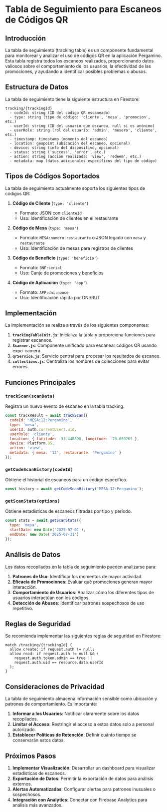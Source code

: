 # Tabla de Seguimiento para Escaneos de Códigos QR

## Introducción

La tabla de seguimiento (tracking table) es un componente fundamental para monitorear y analizar el uso de códigos QR en la aplicación Pergamino. Esta tabla registra todos los escaneos realizados, proporcionando datos valiosos sobre el comportamiento de los usuarios, la efectividad de las promociones, y ayudando a identificar posibles problemas o abusos.

## Estructura de Datos

La tabla de seguimiento tiene la siguiente estructura en Firestore:

```
tracking/{trackingId}
  - codeId: string (ID del código QR escaneado)
  - type: string (tipo de código: 'cliente', 'mesa', 'promocion', etc.)
  - userId: string (ID del usuario que escanea, null si es anónimo)
  - userRole: string (rol del usuario: 'admin', 'mesero', 'cliente', etc.)
  - timestamp: timestamp (momento del escaneo)
  - location: geopoint (ubicación del escaneo, opcional)
  - device: string (info del dispositivo, opcional)
  - status: string ('success', 'error', etc.)
  - action: string (acción realizada: 'view', 'redeem', etc.)
  - metadata: map (datos adicionales específicos del tipo de código)
```

## Tipos de Códigos Soportados

La tabla de seguimiento actualmente soporta los siguientes tipos de códigos QR:

1. **Código de Cliente** (`type: 'cliente'`)
   - Formato: JSON con `clienteId`
   - Uso: Identificación de clientes en el restaurante

2. **Código de Mesa** (`type: 'mesa'`)
   - Formato: `MESA:numero:restaurante` o JSON legado con `mesa` y `restaurante`
   - Uso: Identificación de mesas para registros de clientes

3. **Código de Beneficio** (`type: 'beneficio'`)
   - Formato: `BNF:serial`
   - Uso: Canje de promociones y beneficios

4. **Código de Aplicación** (`type: 'app'`)
   - Formato: `APP:dni:nonce`
   - Uso: Identificación rápida por DNI/RUT

## Implementación

La implementación se realiza a través de los siguientes componentes:

1. **`trackingTableInit.js`**: Inicializa la tabla y proporciona funciones para registrar escaneos.
2. **`Scanner.js`**: Componente unificado para escanear códigos QR usando expo-camera.
3. **`qrService.js`**: Servicio central para procesar los resultados de escaneo.
4. **`collections.js`**: Centraliza los nombres de colecciones para evitar errores.

## Funciones Principales

### `trackScan(scanData)`

Registra un nuevo evento de escaneo en la tabla tracking.

```javascript
const trackResult = await trackScan({
  codeId: 'MESA:12:Pergamino',
  type: 'mesa',
  userId: auth.currentUser?.uid,
  userRole: 'cliente',
  location: { latitude: -33.448890, longitude: -70.669265 },
  device: Platform.OS,
  action: 'view',
  metadata: { mesa: '12', restaurante: 'Pergamino' }
});
```

### `getCodeScanHistory(codeId)`

Obtiene el historial de escaneos para un código específico.

```javascript
const history = await getCodeScanHistory('MESA:12:Pergamino');
```

### `getScanStats(options)`

Obtiene estadísticas de escaneos filtradas por tipo y período.

```javascript
const stats = await getScanStats({
  type: 'mesa',
  startDate: new Date('2025-07-01'),
  endDate: new Date('2025-07-31')
});
```

## Análisis de Datos

Los datos recopilados en la tabla de seguimiento pueden analizarse para:

1. **Patrones de Uso**: Identificar los momentos de mayor actividad.
2. **Eficacia de Promociones**: Evaluar qué promociones generan mayor interacción.
3. **Comportamiento de Usuarios**: Analizar cómo los diferentes tipos de usuarios interactúan con los códigos.
4. **Detección de Abusos**: Identificar patrones sospechosos de uso repetitivo.

## Reglas de Seguridad

Se recomienda implementar las siguientes reglas de seguridad en Firestore:

```
match /tracking/{trackingId} {
  allow create: if request.auth != null;
  allow read: if request.auth != null && (
    request.auth.token.admin == true || 
    request.auth.uid == resource.data.userId
  );
}
```

## Consideraciones de Privacidad

La tabla de seguimiento almacena información sensible como ubicación y patrones de comportamiento. Es importante:

1. **Informar a los Usuarios**: Notificar claramente sobre los datos recopilados.
2. **Limitar el Acceso**: Restringir el acceso a estos datos solo a personal autorizado.
3. **Establecer Políticas de Retención**: Definir cuánto tiempo se conservarán estos datos.

## Próximos Pasos

1. **Implementar Visualización**: Desarrollar un dashboard para visualizar estadísticas de escaneos.
2. **Exportación de Datos**: Permitir la exportación de datos para análisis externos.
3. **Alertas Automatizadas**: Configurar alertas para patrones inusuales o sospechosos.
4. **Integración con Analytics**: Conectar con Firebase Analytics para análisis más avanzados.
